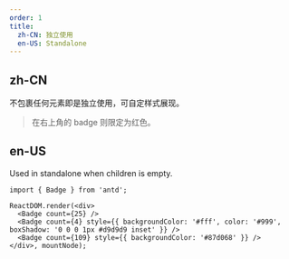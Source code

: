 ```yaml
---
order: 1
title:
  zh-CN: 独立使用
  en-US: Standalone
---
```


## zh-CN

不包裹任何元素即是独立使用，可自定样式展现。

> 在右上角的 badge 则限定为红色。

## en-US

Used in standalone when children is empty.

````__react
import { Badge } from 'antd';

ReactDOM.render(<div>
  <Badge count={25} />
  <Badge count={4} style={{ backgroundColor: '#fff', color: '#999', boxShadow: '0 0 0 1px #d9d9d9 inset' }} />
  <Badge count={109} style={{ backgroundColor: '#87d068' }} />
</div>, mountNode);
````
